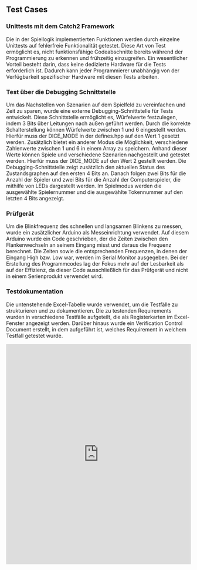 ## Test Cases

### Unittests mit dem Catch2 Framework
Die in der Spiellogik implementierten Funktionen werden durch einzelne Unittests auf fehlerfreie Funktionalität getestet. Diese Art von Test ermöglicht es, nicht funktionsfähige Codeabschnitte bereits während der Programmierung zu erkennen und frühzeitig einzugreifen. Ein wesentlicher Vorteil besteht darin, dass keine dedizierte Hardware für die Tests erforderlich ist. Dadurch kann jeder Programmierer unabhängig von der Verfügbarkeit spezifischer Hardware mit diesen Tests arbeiten.

### Test über die Debugging Schnittstelle
Um das Nachstellen von Szenarien auf dem Spielfeld zu vereinfachen und Zeit zu sparen, wurde eine externe Debugging-Schnittstelle für Tests entwickelt. Diese Schnittstelle ermöglicht es, Würfelwerte festzulegen, indem 3 Bits über Leitungen nach außen geführt werden. Durch die korrekte Schalterstellung können Würfelwerte zwischen 1 und 6 eingestellt werden. Hierfür muss der DICE_MODE in der defines.hpp auf den Wert 1 gesetzt werden. Zusätzlich bietet ein anderer Modus die Möglichkeit, verschiedene Zahlenwerte zwischen 1 und 6 in einem Array zu speichern. Anhand dieser Werte können Spiele und verschiedene Szenarien nachgestellt und getestet werden. Hierfür muss der DICE_MODE auf den Wert 2 gestellt werden.
Die Debugging-Schnittstelle zeigt zusätzlich den aktuellen Status des Zustandsgraphen auf den ersten 4 Bits an. Danach folgen zwei Bits für die Anzahl der Spieler und zwei Bits für die Anzahl der Computerspieler, die mithilfe von LEDs dargestellt werden. Im Spielmodus werden die ausgewählte Spielernummer und die ausgewählte Tokennummer auf den letzten 4 Bits angezeigt.

### Prüfgerät
Um die Blinkfrequenz des schnellen und langsamen Blinkens zu messen, wurde ein zusätzlicher Arduino als Messeinrichtung verwendet. Auf diesem Arduino wurde ein Code geschrieben, der die Zeiten zwischen den Flankenwechseln an seinem Eingang misst und daraus die Frequenz berechnet. Die Zeiten sowie die entsprechenden Frequenzen, in denen der Eingang High bzw. Low war, werden im Serial Monitor ausgegeben. Bei der Erstellung des Programmcodes lag der Fokus mehr auf der Lesbarkeit als auf der Effizienz, da dieser Code ausschließlich für das Prüfgerät und nicht in einem Serienprodukt verwendet wird.

### Testdokumentation

Die untenstehende Excel-Tabelle wurde verwendet, um die Testfälle zu strukturieren und zu dokumentieren. Die zu testenden Requirements wurden in verschiedene Testfälle aufgeteilt, die als Registerkarten im Excel-Fenster angezeigt werden. Darüber hinaus wurde ein Verification Control Document erstellt, in dem aufgeführt ist, welches Requirement in welchem Testfall getestet wurde.


<iframe width=100% height="600px" frameborder="0" scrolling="no" src="https://onedrive.live.com/embed?resid=A555585E24922B9A%215374&authkey=%21AAeusmggII6N7WQ&em=2&wdAllowInteractivity=False&wdDownloadButton=True&wdInConfigurator=True&wdInConfigurator=True"></iframe>